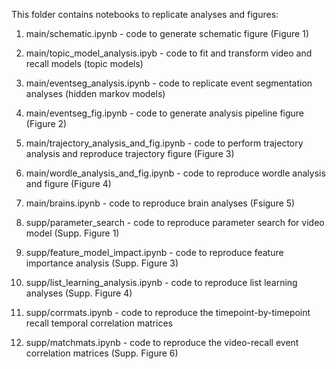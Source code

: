 This folder contains notebooks to replicate analyses and figures:

1. main/schematic.ipynb - code to generate schematic figure (Figure 1)
2. main/topic_model_analysis.ipyb - code to fit and transform video and recall models (topic models)
3. main/eventseg_analysis.ipynb - code to replicate event segmentation analyses (hidden markov models)
4. main/eventseg_fig.ipynb - code to generate analysis pipeline figure (Figure 2)
5. main/trajectory_analysis_and_fig.ipynb - code to perform trajectory analysis and reproduce trajectory figure (Figure 3)
6. main/wordle_analysis_and_fig.ipynb - code to reproduce wordle analysis and figure (Figure 4)
7. main/brains.ipynb - code to reproduce brain analyses (Fsigure 5)

1. supp/parameter_search - code to reproduce parameter search for video model (Supp. Figure 1)
2. supp/feature_model_impact.ipynb - code to reproduce feature importance analysis (Supp. Figure 3)
3. supp/list_learning_analysis.ipynb - code to reproduce list learning analyses (Supp. Figure 4)
4. supp/corrmats.ipynb - code to reproduce the timepoint-by-timepoint recall temporal correlation matrices
5. supp/matchmats.ipynb - code to reproduce the video-recall event correlation matrices (Supp. Figure 6)